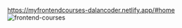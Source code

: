 
https://myfrontendcourses-dalancoder.netlify.app/#home
![frontend-courses](https://github.com/user-attachments/assets/225c4ad8-ef41-4223-87c0-c50fa2ee4ad7)
